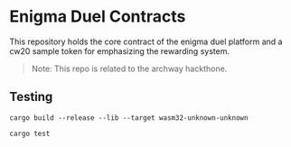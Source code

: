 # Enigma Duel Contracts

This repository holds the core contract of the enigma duel platform and a cw20 sample token for emphasizing the rewarding system.

> Note: This repo is related to the archway hackthone.

## Testing

```
cargo build --release --lib --target wasm32-unknown-unknown

cargo test
```
